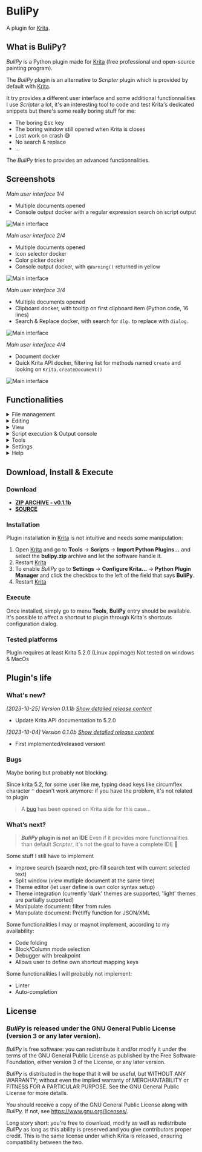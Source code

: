 # BuliPy

A plugin for [Krita](https://krita.org).


## What is BuliPy?
*BuliPy* is a Python plugin made for [Krita](https://krita.org) (free professional and open-source painting program).

The *BuliPy* plugin is an alternative to *Scripter* plugin which is provided by default with [Krita](https://krita.org).

It try provides a different user interface and some additional functionnalities
I use *Scripter* a lot, it's an interesting tool to code and test Krita's dedicated snippets but there's some really boring stuff for me:
- The boring <kbd>Esc</kbd> key
- The boring window still opened when Krita is closes
- Lost work on crash 😅
- No search & replace
- ...

The *BuliPy* tries to provides an advanced functionnalities.


## Screenshots

*Main user interface 1/4*
- Multiple documents opened
- Console output docker with a regular expression search on script output

![Main interface](./screenshots/r0.1.0_main01.jpeg)

*Main user interface 2/4*
- Multiple documents opened
- Icon selector docker
- Color picker docker
- Console output docker, with `qWarning()` returned in yellow

![Main interface](./screenshots/r0.1.0_main02.jpeg)

*Main user interface 3/4*
- Multiple documents opened
- Clipboard docker, with tooltip on first clipboard item (Python code, 16 lines)
- Search & Replace docker, with search for `dlg.` to replace with `dialog.`

![Main interface](./screenshots/r0.1.0_main03.jpeg)

*Main user interface 4/4*
- Document docker
- Quick Krita API docker, filtering list for methods named `create` and looking on `Krita.createDocument()`

![Main interface](./screenshots/r0.1.0_main04.jpeg)


## Functionalities

<details>
<summary>File management</summary>

### Open & Save document

File dialog to open & save document provide a quick preview (with syntax highlighting) of file content:

![Open file dialog](./screenshots/r0.1.0_openfile.jpeg)

When you have a lot of snippet/test documents, this allows to quickly check which one you want to open.


### File cache
All change made on a document are automatically saved in a cache?
If *BuliPy* is closed (Closed, Krita closed, big crash), on next start you'll get your unsaved document back.


### Multiple opened files
Multiple documents can be opened.
Switch from one to another one with *tabs* or *Document docker*.

> *Note*
> - Blue bullet on *tab* means the document has been modified and not saved
>
>   ![Open file dialog](./screenshots/r0.1.0_doctabs.jpeg)

### External change detection
Modification made on opened document outside *BuliPy* are detected, and user informed about what to do:

![Multiple opened documents tabs](./screenshots/r0.1.0_docexternalmodif.jpeg)

> *Notes*
> - Red bullet on *tab* means the document has been modified outside editor
> - Document is automatically switched to read-only mode unless user decide for an action

### Recents files
Menu *File* > *Recents* provide access to last opened/closed documents.

</details>

<details>
<summary>Editing</summary>

### Quick shortcuts

| Shortcut | Action |
| --- | --- |
| <kbd>SHIFT</kbd><kbd>DEL</kbd> | Delete current line<br>Delete selected lines |
| <kbd>CTRL</kbd><kbd>D</kbd> | Duplicate current line<br>Duplicate selected lines |
| <kbd>CTRL</kbd><kbd>/</kbd> | Comment/Uncomment current line<br>Comment/Uncomment selected lines |
| <kbd>TAB</kbd> | Indent selected lines |
| <kbd>SHIFT</kbd><kbd>TAB</kbd> | Dedent selected lines |
| <kbd>CTRL</kbd><kbd>L</kbd> | Go to line |
| <kbd>CTRL</kbd><kbd>F</kbd> | Search and Replace |

### Read-Only mode
Current document can be put in *read-only* mode is needed.
State is keep accross sessions.

### Search & Replace

The *Search & Replace* docker provide some basic functionnalities:

![Search and replace example](./screenshots/r0.1.0_dockersearch.jpeg)

| Ref. | Description |
| --- | --- |
| 1 | Search text |
| 2 | Replace text |
| 3 | Search & Replace results (Need to click on **Search all** button) |
| 4 | Search options<br>- Regular expression<br>- Case sensitive<br>- Whole words only<br>- Backward search<br>- Highlighting found occurences |
| 5 | In green, current found occurence<br>In brown, all found occurences (If *highlighting found occurences* option active) |

</details>

<details>
<summary>View</summary>

### Syntax highlighting
Currently, are supported:
- Python
- JSON
- XML

### View 'helpers'
Editor provides some visual helpers:

![Visual helpers example](./screenshots/r0.1.0_viewnfo.jpeg)

| Ref. | Description |
| --- | --- |
| 1 | Cursor position<br>`column:row/total rows` |
| 2 | Selection<br>*(Selection start)* `column:row` *(Selection end)* `column:row` *(Selection length)* `[size]` |
| 3 | Line number<br>*Show/hide as an option* |
| 4 | Spaces<br>*Show/hide as an option* |
| 5 | Tabs/Indent markers<br>*Show/hide as an option* |
| 6 | Right limit<br>*Show/hide as an option* |
| - | Wrap lines<br>*Active/inactive as an option* |

</details>

<details>
<summary>Script execution & Output console</summary>

### Script execution & Output console

![Console output example](./screenshots/r0.1.0_runconsole.jpeg)

| Ref. | Description |
| --- | --- |
| 1 | Console output:<br>- Provides start, stop and execution times<br>- Colored information matching Qt `qDebug()` (none), `qInfo()` (blue), `qWarning()` (yellow), `qCritical()` (red)<br>- Catched exception with execution stack (no boring dialog box!) |
| 2 | Search function with options to search for specific output into console |
| 3 | Filter options (show debug, warning, error, ...) |
| 4 | Clear console, with ability to automatically clear console when running script |
| 5 | Save console content to file |

> *Notes*
> - Console output is kept in cache for each script
>   - Switch to an another script will switch console content
>   - Reopening session will restore last execution console content<br>
>     (useful if script generate a crash of Krita: re-opening will show you last execution output before crash)
> - Debugging options for script execution (pause, break point) are not yet implemented

</details>

<details>
<summary>Tools</summary>

### Color picker

The provided *Color picker* tool allows to easily insert/update color string into script.
If editor's cursor is moved on a string color (`"#f0897e"` for example) the color picker is updated and provide ability to update color in code from one click.

![Color picker example](./screenshots/r0.1.0_tool_colorpicker.jpeg)

> *Note*
> - Right-click on color picker to customize visible items
>   - Palette
>   - Color wheel
>   - Color combination
>   - RGB Sliders
>   - CMYK Sliders
>   - HSV Sliders
>   - HSL Sliders
>   - Alpha Slider


### Icon selector

The provided *Icon selector* tool allows to easily insert/update Krita's available icons into script.
If editor's cursor is moved on `Krita.instance().icon("icon-name")` icon name, the icon selector is updated and:
- Select icon in list
- Provide ability to update icon in code from one click

![Color picker example](./screenshots/r0.1.0_tool_iconselector.jpeg)

| Ref. | Description |
| --- | --- |
| 1 | Search entry to easily find icon in list |
| 2 | Options for icons size and view mode (list/grid) |
| 3 | Update icon reference in code from one click |

### Documents

A quick overview on opened document, with their status, full path name, last time it has been modified and saved.

![Color picker example](./screenshots/r0.1.0_tool_documents.jpeg)


### Advanced clipboard

A clipboard that allows you to avoid doing copy/paste into empty document when you need to get portion of code available quickly.

![Color picker example](./screenshots/r0.1.0_tool_clipboard.jpeg)

| Ref. | Description |
| --- | --- |
| 1 | Search entry to easily content in clipboard (filtered result + found text occurence are highlighted) |
| 2 | Push back selected content to cipboard |
| 3 | Delete selected cotent from clipboard |
| 4 | Clear clipboard |

> *Notes*
> - Clipboard only manage content copied/cut from *BuliBy*, any content put in OS clipboard from other application is ignored
> - Tool need some improvement, check plugin's ***What’s next?*** section

### Quick Krita API

Krita's documentation embedded in a docker, allowing quick search from Class and/or Method name.


![Color picker example](./screenshots/r0.1.0_tool_quickkritaapi.jpeg)

| Ref. | Description |
| --- | --- |
| 1 | Search entry to filter class/methods and get wuick access to documentation |
| 2 | Expoand/Collapse all classes |

> *Notes*
> - Tool tries to provides a more readable information than one provided on official [Krita's API](https://api.kde.org/krita/html/) site which is:
>   - Hard to read especially since it has been moved to KDE api hosting
>   - Oriented to C developpers (Doxygen generate document from C, then using C definition and types, ...)
> - Documentation is built from scratch from Krita source code (.h files) with a dedicated *BuliBy* internal script; then generated documentation:
>   - Is Python oriented (use python syntax and types instead of C)
>   - Is able to provide from which Krita version a class/method has been implemented the first time, and updated for the last time


### Files properties to clipboard

Menu *Tools* > *Copy to clipboard* let you copy to clipboard current file properties:
- Full path/file name
- Path name
- File name

> *Note*
> - Click on file name in status bar will copy *Full path/file name* in clipboard

### Manipulation document
Some function to manipulate text are available through menu *Tools* > *Manipulate document*:
- Sort ascending
- Sort descending
- Remove duplicate lines
- Remove empty lines (considered as empty: lines with only spaces)
- Trim lines (leading spaces, trailing spaces, both)

> *Notes*
> - To avoid mistakes, some functions are not available according to document type (sort is available on text files only for example)
> - It's possible to undo manipulation actions with usual <kbd>CTRL</kbd><kbd>Z</kbd>

</details>

<details>
<summary>Settings</summary>

### Preferences

Plugin preferences for:
- Documents
  - Default documents type
  - Automatic space trailing on save
- Editor
  - Appareance (font, theme)
  - Editing (right limit, indent, enclosing characters)
- Script execution
  - manage `sys.path`
- Toolbars
  - Configure toolbars

### Toolbars

Display/hide toolbars

</details>

<details>
<summary>Help</summary>

### PyKrita API
Open *BuliPy* PyKrita API documentation in browser (local files).

### Krita Scripting School
Open *Krita Scripting School* website in browser.

### PyKrita Python definition for IDE
If your IDE support Python language and can interpret python files, you can download [krita.py](https://github.com/Grum999/BuliPy/blob/main/bulipy/bulipy/bp/resources/docs/krita.py) from repository and use it for your IDE.

</details>


## Download, Install & Execute

### Download
+ **[ZIP ARCHIVE - v0.1.1b](https://github.com/Grum999/BuliPy/releases/download/0.1.1b/bulipy.zip)**
+ **[SOURCE](https://github.com/Grum999/BuliPy)**

### Installation

Plugin installation in [Krita](https://krita.org) is not intuitive and needs some manipulation:

1. Open [Krita](https://krita.org) and go to **Tools** -> **Scripts** -> **Import Python Plugins...** and select the **bulipy.zip** archive and let the software handle it.
2. Restart [Krita](https://krita.org)
3. To enable *BuliPy* go to **Settings** -> **Configure Krita...** -> **Python Plugin Manager** and click the checkbox to the left of the field that says **BuliPy**.
4. Restart [Krita](https://krita.org)

### Execute

Once installed, simply go to menu **Tools**, **BuliPy** entry should be available.
It's possible to affect a shortcut to plugin through Krita's shortcuts configuration dialog.

### Tested platforms

Plugin requires at least Krita 5.2.0 (Linux appimage)
Not tested on windows & MacOs

## Plugin's life

### What's new?

_[2023-10-25] Version 0.1.1b_ *[Show detailed release content](./releases-notes/RELEASE-0.1.1b.md)*
- Update Krita API documentation to 5.2.0

_[2023-10-04] Version 0.1.0b_ *[Show detailed release content](./releases-notes/RELEASE-0.1.0b.md)*
- First implemented/released version!


### Bugs

Maybe boring but probably not blocking.

Since krita 5.2, for some user like me, typing dead keys like circumflex character `^` doesn't work anymore: if you have the problem, it's not related to plugin
> A [bug](https://bugs.kde.org/show_bug.cgi?id=469691) has been opened on Krita side for this case...


### What’s next?

> ***BuliPy* plugin is not an IDE**
> Even if it provides more functionnalities than default *Scripter*, it's not the goal to have a complete IDE 🙂

Some stuff I still have to implement
- Improve search (search next, pre-fill search text with current selected text)
- Split window (view mutliple document at the same time)
- Theme editor (let user define is own color syntax setup)
- Theme integration (currently 'dark' themes are supported, 'light' themes are partially supported)
- Manipulate document: filter from rules
- Manipulate document: Pretiffy function for JSON/XML

Some functionalities I may or maynot implement, according to my availability:
- Code folding
- Block/Column mode selection
- Debugger with breakpoint
- Allows user to define own shortcut mapping keys

Some functionalities I will probably not implement:
- Linter
- Auto-completion


## License

### *BuliPy* is released under the GNU General Public License (version 3 or any later version).

*BuliPy* is free software: you can redistribute it and/or modify it under the terms of the GNU General Public License as published by the Free Software Foundation, either version 3 of the License, or any later version.

*BuliPy* is distributed in the hope that it will be useful, but WITHOUT ANY WARRANTY; without even the implied warranty of MERCHANTABILITY or FITNESS FOR A PARTICULAR PURPOSE. See the GNU General Public License for more details.

You should receive a copy of the GNU General Public License along with *BuliPy*. If not, see <https://www.gnu.org/licenses/>.


Long story short: you're free to download, modify as well as redistribute *BuliPy* as long as this ability is preserved and you give contributors proper credit. This is the same license under which Krita is released, ensuring compatibility between the two.
